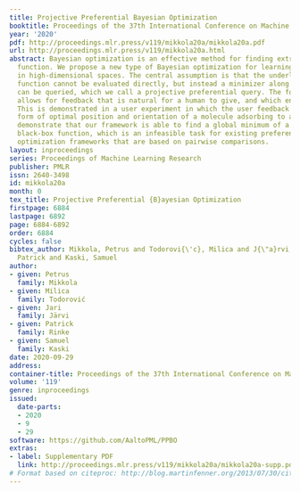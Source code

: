 ```yaml
---
title: Projective Preferential Bayesian Optimization
booktitle: Proceedings of the 37th International Conference on Machine Learning
year: '2020'
pdf: http://proceedings.mlr.press/v119/mikkola20a/mikkola20a.pdf
url: http://proceedings.mlr.press/v119/mikkola20a.html
abstract: Bayesian optimization is an effective method for finding extrema of a black-box
  function. We propose a new type of Bayesian optimization for learning user preferences
  in high-dimensional spaces. The central assumption is that the underlying objective
  function cannot be evaluated directly, but instead a minimizer along a projection
  can be queried, which we call a projective preferential query. The form of the query
  allows for feedback that is natural for a human to give, and which enables interaction.
  This is demonstrated in a user experiment in which the user feedback comes in the
  form of optimal position and orientation of a molecule adsorbing to a surface. We
  demonstrate that our framework is able to find a global minimum of a high-dimensional
  black-box function, which is an infeasible task for existing preferential Bayesian
  optimization frameworks that are based on pairwise comparisons.
layout: inproceedings
series: Proceedings of Machine Learning Research
publisher: PMLR
issn: 2640-3498
id: mikkola20a
month: 0
tex_title: Projective Preferential {B}ayesian Optimization
firstpage: 6884
lastpage: 6892
page: 6884-6892
order: 6884
cycles: false
bibtex_author: Mikkola, Petrus and Todorovi{\'c}, Milica and J{\"a}rvi, Jari and Rinke,
  Patrick and Kaski, Samuel
author:
- given: Petrus
  family: Mikkola
- given: Milica
  family: Todorović
- given: Jari
  family: Järvi
- given: Patrick
  family: Rinke
- given: Samuel
  family: Kaski
date: 2020-09-29
address: 
container-title: Proceedings of the 37th International Conference on Machine Learning
volume: '119'
genre: inproceedings
issued:
  date-parts:
  - 2020
  - 9
  - 29
software: https://github.com/AaltoPML/PPBO
extras:
- label: Supplementary PDF
  link: http://proceedings.mlr.press/v119/mikkola20a/mikkola20a-supp.pdf
# Format based on citeproc: http://blog.martinfenner.org/2013/07/30/citeproc-yaml-for-bibliographies/
---
```

